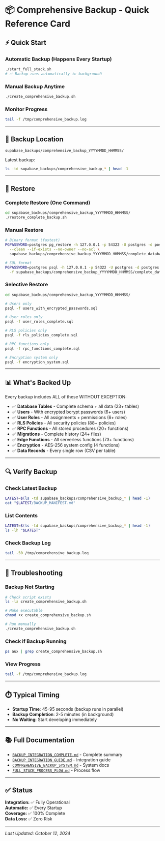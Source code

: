 # 📦 Comprehensive Backup - Quick Reference Card

## ⚡ Quick Start

### Automatic Backup (Happens Every Startup)
```bash
./start_full_stack.sh
# ✅ Backup runs automatically in background!
```

### Manual Backup Anytime
```bash
./create_comprehensive_backup.sh
```

### Monitor Progress
```bash
tail -f /tmp/comprehensive_backup.log
```

---

## 📁 Backup Location

```
supabase_backups/comprehensive_backup_YYYYMMDD_HHMMSS/
```

Latest backup:
```bash
ls -td supabase_backups/comprehensive_backup_* | head -1
```

---

## 🔄 Restore

### Complete Restore (One Command)
```bash
cd supabase_backups/comprehensive_backup_YYYYMMDD_HHMMSS/
./restore_complete_backup.sh
```

### Manual Restore
```bash
# Binary format (fastest)
PGPASSWORD=postgres pg_restore -h 127.0.0.1 -p 54322 -U postgres -d postgres \
  --clean --if-exists --no-owner --no-acl \
  supabase_backups/comprehensive_backup_YYYYMMDD_HHMMSS/complete_database_with_data.dump

# SQL format
PGPASSWORD=postgres psql -h 127.0.0.1 -p 54322 -U postgres -d postgres \
  -f supabase_backups/comprehensive_backup_YYYYMMDD_HHMMSS/complete_database_with_data.sql
```

### Selective Restore
```bash
cd supabase_backups/comprehensive_backup_YYYYMMDD_HHMMSS/

# Users only
psql -f users_with_encrypted_passwords.sql

# User roles only
psql -f user_roles_complete.sql

# RLS policies only
psql -f rls_policies_complete.sql

# RPC functions only
psql -f rpc_functions_complete.sql

# Encryption system only
psql -f encryption_system.sql
```

---

## 📊 What's Backed Up

Every backup includes ALL of these WITHOUT EXCEPTION:

- ✅ **Database Tables** - Complete schema + all data (23+ tables)
- ✅ **Users** - With encrypted bcrypt passwords (6+ users)
- ✅ **User Roles** - All assignments + permissions (6+ roles)
- ✅ **RLS Policies** - All security policies (88+ policies)
- ✅ **RPC Functions** - All stored procedures (20+ functions)
- ✅ **Migrations** - Complete history (24+ files)
- ✅ **Edge Functions** - All serverless functions (73+ functions)
- ✅ **Encryption** - AES-256 system config (4 functions)
- ✅ **Data Records** - Every single row (CSV per table)

---

## 🔍 Verify Backup

### Check Latest Backup
```bash
LATEST=$(ls -td supabase_backups/comprehensive_backup_* | head -1)
cat "$LATEST/BACKUP_MANIFEST.md"
```

### List Contents
```bash
LATEST=$(ls -td supabase_backups/comprehensive_backup_* | head -1)
ls -lh "$LATEST"
```

### Check Backup Log
```bash
tail -50 /tmp/comprehensive_backup.log
```

---

## 🔧 Troubleshooting

### Backup Not Starting
```bash
# Check script exists
ls -la create_comprehensive_backup.sh

# Make executable
chmod +x create_comprehensive_backup.sh

# Run manually
./create_comprehensive_backup.sh
```

### Check if Backup Running
```bash
ps aux | grep create_comprehensive_backup.sh
```

### View Progress
```bash
tail -f /tmp/comprehensive_backup.log
```

---

## ⏱️ Typical Timing

- **Startup Time**: 45-95 seconds (backup runs in parallel)
- **Backup Completion**: 2-5 minutes (in background)
- **No Waiting**: Start developing immediately

---

## 📚 Full Documentation

- [`BACKUP_INTEGRATION_COMPLETE.md`](./BACKUP_INTEGRATION_COMPLETE.md) - Complete summary
- [`BACKUP_INTEGRATION_GUIDE.md`](./BACKUP_INTEGRATION_GUIDE.md) - Integration guide
- [`COMPREHENSIVE_BACKUP_SYSTEM.md`](./COMPREHENSIVE_BACKUP_SYSTEM.md) - System docs
- [`FULL_STACK_PROCESS_FLOW.md`](./FULL_STACK_PROCESS_FLOW.md) - Process flow

---

## ✅ Status

**Integration:** ✅ Fully Operational  
**Automatic:** ✅ Every Startup  
**Coverage:** ✅ 100% Complete  
**Data Loss:** ✅ Zero Risk  

---

*Last Updated: October 12, 2024*
